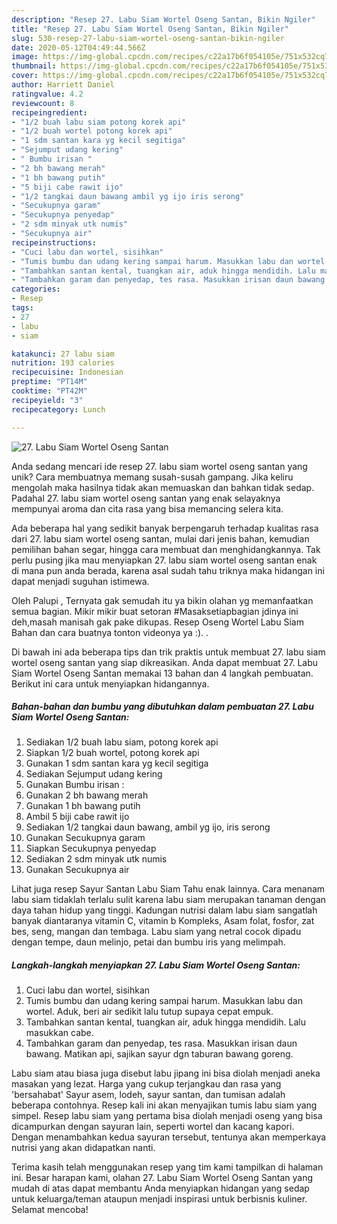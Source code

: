 ```yaml
---
description: "Resep 27. Labu Siam Wortel Oseng Santan, Bikin Ngiler"
title: "Resep 27. Labu Siam Wortel Oseng Santan, Bikin Ngiler"
slug: 530-resep-27-labu-siam-wortel-oseng-santan-bikin-ngiler
date: 2020-05-12T04:49:44.566Z
image: https://img-global.cpcdn.com/recipes/c22a17b6f054105e/751x532cq70/27-labu-siam-wortel-oseng-santan-foto-resep-utama.jpg
thumbnail: https://img-global.cpcdn.com/recipes/c22a17b6f054105e/751x532cq70/27-labu-siam-wortel-oseng-santan-foto-resep-utama.jpg
cover: https://img-global.cpcdn.com/recipes/c22a17b6f054105e/751x532cq70/27-labu-siam-wortel-oseng-santan-foto-resep-utama.jpg
author: Harriett Daniel
ratingvalue: 4.2
reviewcount: 8
recipeingredient:
- "1/2 buah labu siam potong korek api"
- "1/2 buah wortel potong korek api"
- "1 sdm santan kara yg kecil segitiga"
- "Sejumput udang kering"
- " Bumbu irisan "
- "2 bh bawang merah"
- "1 bh bawang putih"
- "5 biji cabe rawit ijo"
- "1/2 tangkai daun bawang ambil yg ijo iris serong"
- "Secukupnya garam"
- "Secukupnya penyedap"
- "2 sdm minyak utk numis"
- "Secukupnya air"
recipeinstructions:
- "Cuci labu dan wortel, sisihkan"
- "Tumis bumbu dan udang kering sampai harum. Masukkan labu dan wortel. Aduk, beri air sedikit lalu tutup supaya cepat empuk."
- "Tambahkan santan kental, tuangkan air, aduk hingga mendidih. Lalu masukkan cabe."
- "Tambahkan garam dan penyedap, tes rasa. Masukkan irisan daun bawang. Matikan api, sajikan sayur dgn taburan bawang goreng."
categories:
- Resep
tags:
- 27
- labu
- siam

katakunci: 27 labu siam 
nutrition: 193 calories
recipecuisine: Indonesian
preptime: "PT14M"
cooktime: "PT42M"
recipeyield: "3"
recipecategory: Lunch

---
```



![27. Labu Siam Wortel Oseng Santan](https://img-global.cpcdn.com/recipes/c22a17b6f054105e/751x532cq70/27-labu-siam-wortel-oseng-santan-foto-resep-utama.jpg)

Anda sedang mencari ide resep 27. labu siam wortel oseng santan yang unik? Cara membuatnya memang susah-susah gampang. Jika keliru mengolah maka hasilnya tidak akan memuaskan dan bahkan tidak sedap. Padahal 27. labu siam wortel oseng santan yang enak selayaknya mempunyai aroma dan cita rasa yang bisa memancing selera kita.

Ada beberapa hal yang sedikit banyak berpengaruh terhadap kualitas rasa dari 27. labu siam wortel oseng santan, mulai dari jenis bahan, kemudian pemilihan bahan segar, hingga cara membuat dan menghidangkannya. Tak perlu pusing jika mau menyiapkan 27. labu siam wortel oseng santan enak di mana pun anda berada, karena asal sudah tahu triknya maka hidangan ini dapat menjadi suguhan istimewa.

Oleh Palupi , Ternyata gak semudah itu ya bikin olahan yg memanfaatkan semua bagian. Mikir mikir buat setoran #Masaksetiapbagian jdinya ini deh,masah manisah gak pake dikupas. Resep Oseng Wortel Labu Siam Bahan dan cara buatnya tonton videonya ya :). .


Di bawah ini ada beberapa tips dan trik praktis untuk membuat 27. labu siam wortel oseng santan yang siap dikreasikan. Anda dapat membuat 27. Labu Siam Wortel Oseng Santan memakai 13 bahan dan 4 langkah pembuatan. Berikut ini cara untuk menyiapkan hidangannya.

<!--inarticleads1-->

##### Bahan-bahan dan bumbu yang dibutuhkan dalam pembuatan 27. Labu Siam Wortel Oseng Santan:

1. Sediakan 1/2 buah labu siam, potong korek api
1. Siapkan 1/2 buah wortel, potong korek api
1. Gunakan 1 sdm santan kara yg kecil segitiga
1. Sediakan Sejumput udang kering
1. Gunakan  Bumbu irisan :
1. Gunakan 2 bh bawang merah
1. Gunakan 1 bh bawang putih
1. Ambil 5 biji cabe rawit ijo
1. Sediakan 1/2 tangkai daun bawang, ambil yg ijo, iris serong
1. Gunakan Secukupnya garam
1. Siapkan Secukupnya penyedap
1. Sediakan 2 sdm minyak utk numis
1. Gunakan Secukupnya air


Lihat juga resep Sayur Santan Labu Siam Tahu enak lainnya. Cara menanam labu siam tidaklah terlalu sulit karena labu siam merupakan tanaman dengan daya tahan hidup yang tinggi. Kadungan nutrisi dalam labu siam sangatlah banyak diantaranya vitamin C, vitamin b Kompleks, Asam folat, fosfor, zat bes, seng, mangan dan tembaga. Labu siam yang netral cocok dipadu dengan tempe, daun melinjo, petai dan bumbu iris yang melimpah. 

<!--inarticleads2-->

##### Langkah-langkah menyiapkan 27. Labu Siam Wortel Oseng Santan:

1. Cuci labu dan wortel, sisihkan
1. Tumis bumbu dan udang kering sampai harum. Masukkan labu dan wortel. Aduk, beri air sedikit lalu tutup supaya cepat empuk.
1. Tambahkan santan kental, tuangkan air, aduk hingga mendidih. Lalu masukkan cabe.
1. Tambahkan garam dan penyedap, tes rasa. Masukkan irisan daun bawang. Matikan api, sajikan sayur dgn taburan bawang goreng.


Labu siam atau biasa juga disebut labu jipang ini bisa diolah menjadi aneka masakan yang lezat. Harga yang cukup terjangkau dan rasa yang &#39;bersahabat&#39; Sayur asem, lodeh, sayur santan, dan tumisan adalah beberapa contohnya. Resep kali ini akan menyajikan tumis labu siam yang simpel. Resep labu siam yang pertama bisa diolah menjadi oseng yang bisa dicampurkan dengan sayuran lain, seperti wortel dan kacang kapori. Dengan menambahkan kedua sayuran tersebut, tentunya akan memperkaya nutrisi yang akan didapatkan nanti. 

Terima kasih telah menggunakan resep yang tim kami tampilkan di halaman ini. Besar harapan kami, olahan 27. Labu Siam Wortel Oseng Santan yang mudah di atas dapat membantu Anda menyiapkan hidangan yang sedap untuk keluarga/teman ataupun menjadi inspirasi untuk berbisnis kuliner. Selamat mencoba!
